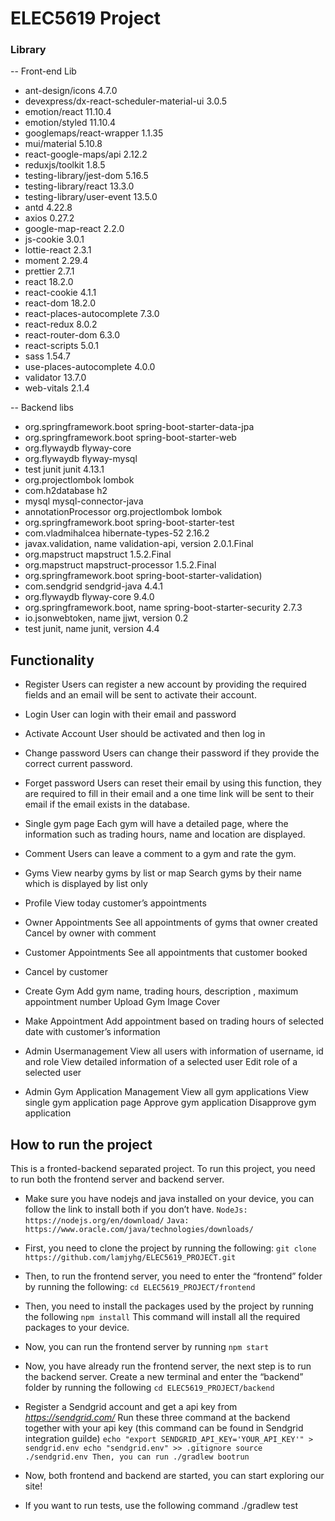 # ELEC5619 Project

### Library
-- Front-end Lib

- ant-design/icons  4.7.0
- devexpress/dx-react-scheduler-material-ui  3.0.5
- emotion/react  11.10.4
- emotion/styled  11.10.4
- googlemaps/react-wrapper  1.1.35
- mui/material  5.10.8
- react-google-maps/api  2.12.2
- reduxjs/toolkit  1.8.5
- testing-library/jest-dom  5.16.5
- testing-library/react  13.3.0
- testing-library/user-event  13.5.0
- antd  4.22.8
- axios  0.27.2
- google-map-react  2.2.0
- js-cookie  3.0.1
- lottie-react  2.3.1
- moment  2.29.4
- prettier  2.7.1
- react  18.2.0
- react-cookie  4.1.1
- react-dom  18.2.0
- react-places-autocomplete  7.3.0
- react-redux  8.0.2
- react-router-dom  6.3.0
- react-scripts  5.0.1
- sass  1.54.7
- use-places-autocomplete  4.0.0
- validator  13.7.0
- web-vitals  2.1.4




-- Backend libs
- org.springframework.boot spring-boot-starter-data-jpa
- org.springframework.boot spring-boot-starter-web
- org.flywaydb flyway-core
- org.flywaydb flyway-mysql
- test junit junit 4.13.1
- org.projectlombok lombok
- com.h2database h2
- mysql mysql-connector-java
- annotationProcessor org.projectlombok lombok
- org.springframework.boot spring-boot-starter-test
- com.vladmihalcea hibernate-types-52 2.16.2
- javax.validation, name validation-api, version 2.0.1.Final
- org.mapstruct mapstruct 1.5.2.Final
- org.mapstruct mapstruct-processor 1.5.2.Final
- org.springframework.boot spring-boot-starter-validation)
- com.sendgrid sendgrid-java 4.4.1
- org.flywaydb flyway-core 9.4.0
- org.springframework.boot, name spring-boot-starter-security 2.7.3
- io.jsonwebtoken, name jjwt, version 0.2
- test junit, name junit, version 4.4




## Functionality
- Register
Users can register a new account by providing the required fields and an email will be sent to activate their account. 
- Login
User can login with their email and password

- Activate Account
User should be activated and then log in


- Change password
Users can change their password if they provide the correct current password.

- Forget password
Users can reset their email by using this function, they are required to fill in their email and a one time link will be sent to their email if the email exists in the database.

- Single gym page
Each gym will have a detailed page, where the information such as trading hours, name and location are displayed. 

- Comment 
Users can leave a comment to a gym and rate the gym.

- Gyms
View nearby gyms by list or map
Search gyms by their name which is displayed by list only

- Profile
View today customer’s appointments

- Owner Appointments
See all appointments of gyms that owner created
Cancel by owner with comment

- Customer Appointments
See all appointments that customer booked
- Cancel by customer

- Create Gym
Add gym name, trading hours, description , maximum appointment number
Upload Gym Image Cover

- Make Appointment
Add appointment based on trading hours of selected date with customer’s information

- Admin Usermanagement
View all users with information of username, id and role
View detailed information of a selected user
Edit role of a selected user
- Admin Gym Application Management
View all gym applications
View single gym application page
Approve gym application
Disapprove gym application





## How to run the project 

This is a fronted-backend separated project. To run this project, you need to run both the frontend server and backend server.



- Make sure you have nodejs and java installed on your device, you can follow the link  to install both if you don’t have.
	`NodeJs: https://nodejs.org/en/download/`
	`Java: https://www.oracle.com/java/technologies/downloads/`


- First, you need to clone the project by running the following:
`git clone https://github.com/lamjyhg/ELEC5619_PROJECT.git`


- Then, to run the frontend server, you need to enter the “frontend” folder by running the following:
`cd ELEC5619_PROJECT/frontend`

-  Then, you need to install the packages used by the project by running the following
         `npm install`
         This command will install all the required packages to your device.

-  Now, you can run the frontend server by running
	`npm start`



- Now, you have already run the frontend server, the next step is to run the backend server. Create a new terminal and enter the “backend” folder by running the following
`cd ELEC5619_PROJECT/backend`

- Register a Sendgrid account and get a api key from *https://sendgrid.com/*
Run these three command at the backend together with your api key (this command can be found in Sendgrid integration guilde)
`echo "export SENDGRID_API_KEY='YOUR_API_KEY'" > sendgrid.env
echo "sendgrid.env" >> .gitignore
source ./sendgrid.env
Then, you can run
     ./gradlew bootrun`



      

- Now, both frontend and backend are started, you can start exploring our site!



- If you want to run tests, use the following command
./gradlew test

